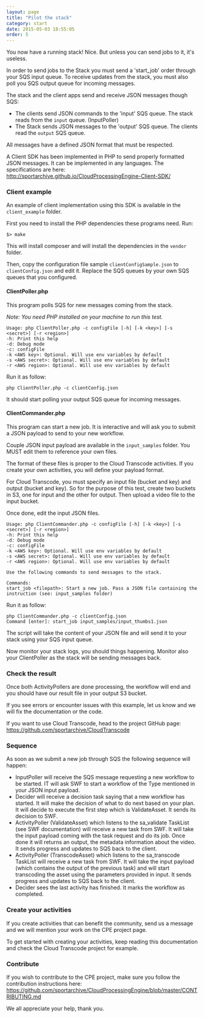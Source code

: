 ```yaml
---
layout: page
title: "Pilot the stack"
category: start
date: 2015-05-03 18:55:05
order: 5
---
```


You now have a running stack! Nice. But unless you can send jobs to it, it's useless.

In order to send jobs to the Stack you must send a 'start_job' order through your SQS input queue. To receive updates from the stack, you must also poll you SQS output queue for incoming messages.

The stack and the client apps send and receive JSON messages though SQS:

   - The clients send JSON commands to the 'input' SQS queue. The stack reads from the `input` queue. (InputPoller)
   - The Stack sends JSON messages to the 'output' SQS queue. The clients read the `output` SQS queue.

All messages have a defined JSON format that must be respected.

A Client SDK has been implemented in PHP to send properly formatted JSON messages. It can be implemented in any languages. The specifications are here: http://sportarchive.github.io/CloudProcessingEngine-Client-SDK/

### Client example

An example of client implementation using this SDK is available in the `client_example` folder.

First you need to install the PHP dependencies these programs need. Run:

    $> make

This will install composer and will install the dependencies in the `vendor` folder.

Then, copy the configuration file sample `clientConfigSample.json` to `clientConfig.json` and edit it. Replace the SQS queues by your own SQS queues that you configured.

#### ClientPoller.php

This program polls SQS for new messages coming from the stack.

*Note: You need PHP installed on your machine to run this test.*

```
Usage: php ClientPoller.php -c configFile [-h] [-k <key>] [-s <secret>] [-r <region>]
-h: Print this help
-d: Debug mode
-c: configFile
-k <AWS key>: Optional. Will use env variables by default
-s <AWS secret>: Optional. Will use env variables by default
-r <AWS region>: Optional. Will use env variables by default
```

Run it as follow:

    php ClientPoller.php -c clientConfig.json

It should start polling your output SQS queue for incoming messages.

#### ClientCommander.php

This program can start a new job. It is interactive and will ask you to submit a JSON payload to send to your new workflow.

Couple JSON input payload are available in the `input_samples` folder. You MUST edit them to reference your own files.

The format of these files is proper to the Cloud Transcode activities. If you create your own activities, you will define your payload format.

For Cloud Transcode, you must specify an input file (bucket and key) and output (bucket and key). So for the purpose of this test, create two buckets in S3, one for input and the other for output. Then upload a video file to the input bucket.

Once done, edit the input JSON files.

```
Usage: php ClientCommander.php -c configFile [-h] [-k <key>] [-s <secret>] [-r <region>]
-h: Print this help
-d: Debug mode
-c: configFile
-k <AWS key>: Optional. Will use env variables by default
-s <AWS secret>: Optional. Will use env variables by default
-r <AWS region>: Optional. Will use env variables by default

Use the following commands to send messages to the stack.

Commands:
start_job <filepath>: Start a new job. Pass a JSON file containing the instruction (see: input_samples folder)
```

Run it as follow:

    php ClientCommander.php -c clientConfig.json
    Command [enter]: start_job input_samples/input_thumbs1.json

The script will take the content of your JSON file and will send it to your stack using your SQS input queue.

Now monitor your stack logs, you should things happening. Monitor also your ClientPoller as the stack will be sending messages back.

### Check the result

Once both ActivityPollers are done processing, the workflow will end and you should have our result file in your output S3 bucket.

If you see errors or encounter issues with this example, let us know and we will fix the documentation or the code.

If you want to use Cloud Transcode, head to the project GitHub page: https://github.com/sportarchive/CloudTranscode

### Sequence

As soon as we submit a new job through SQS the following sequence will happen:

   - InputPoller will receive the SQS message requesting a new workflow to be started. IT will ask SWF to start a workflow of the Type mentioned in your JSON input payload.
   - Decider will receive a decision task saying that a new workflow has started. It will make the decision of what to do next based on your plan. It will decide to execute the first step which is ValidateAsset. It sends its decision to SWF.
   - ActivityPoller (ValidateAsset) which listens to the sa_validate TaskList (see SWF documentation) will receive a new task from SWF. It will take the input payload coming with the task request and do its job. Once done it will returns an output, the metadata information about the video. It sends progress and updates to SQS back to the client.
   - ActivityPoller (TranscodeAsset) which listens to the sa_transcode TaskList will receive a new task from SWF. It will take the input payload (which contains the output of the previous task) and will start transcoding the asset using the parameters provided in input. It sends progress and updates to SQS back to the client.
   - Decider sees the last activity has finished. It marks the workflow as completed.

### Create your activities

If you create activities that can benefit the community, send us a message and we will mention your work on the CPE project page.

To get started with creating your activities, keep reading this documentation and check the Cloud Transcode project for example.

### Contribute

If you wish to contribute to the CPE project, make sure you follow the contribution instructions here: https://github.com/sportarchive/CloudProcessingEngine/blob/master/CONTRIBUTING.md

We all appreciate your help, thank you.
